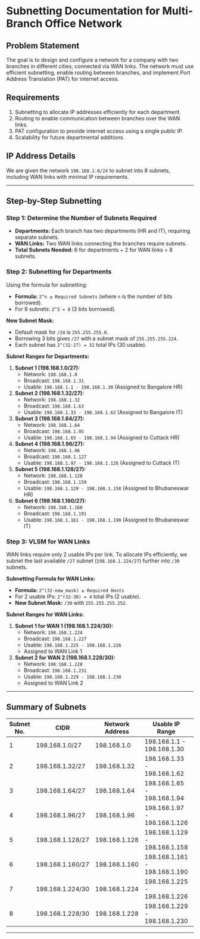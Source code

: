 # Subnetting Documentation for Multi-Branch Office Network

## Problem Statement
The goal is to design and configure a network for a company with two branches in different cities, connected via WAN links. The network must use efficient subnetting, enable routing between branches, and implement Port Address Translation (PAT) for internet access.

## Requirements
1. Subnetting to allocate IP addresses efficiently for each department.
2. Routing to enable communication between branches over the WAN links.
3. PAT configuration to provide internet access using a single public IP.
4. Scalability for future departmental additions.

## IP Address Details
We are given the network `198.168.1.0/24` to subnet into 8 subnets, including WAN links with minimal IP requirements.

---

## Step-by-Step Subnetting

### Step 1: Determine the Number of Subnets Required
- **Departments:** Each branch has two departments (HR and IT), requiring separate subnets.
- **WAN Links:** Two WAN links connecting the branches require subnets.
- **Total Subnets Needed:** 6 for departments + 2 for WAN links = 8 subnets.

### Step 2: Subnetting for Departments
Using the formula for subnetting:
- **Formula:** `2^n ≥ Required Subnets` (where `n` is the number of bits borrowed).
- For 8 subnets: `2^3 = 8` (3 bits borrowed).

**New Subnet Mask:**
- Default mask for `/24` is `255.255.255.0`.
- Borrowing 3 bits gives `/27` with a subnet mask of `255.255.255.224`.
- Each subnet has `2^(32-27) = 32` total IPs (30 usable).

**Subnet Ranges for Departments:**
1. **Subnet 1 (198.168.1.0/27):**
   - Network: `198.168.1.0`
   - Broadcast: `198.168.1.31`
   - Usable: `198.168.1.1 - 198.168.1.30` (Assigned to Bangalore HR)
2. **Subnet 2 (198.168.1.32/27):**
   - Network: `198.168.1.32`
   - Broadcast: `198.168.1.63`
   - Usable: `198.168.1.33 - 198.168.1.62` (Assigned to Bangalore IT)
3. **Subnet 3 (198.168.1.64/27):**
   - Network: `198.168.1.64`
   - Broadcast: `198.168.1.95`
   - Usable: `198.168.1.65 - 198.168.1.94` (Assigned to Cuttack HR)
4. **Subnet 4 (198.168.1.96/27):**
   - Network: `198.168.1.96`
   - Broadcast: `198.168.1.127`
   - Usable: `198.168.1.97 - 198.168.1.126` (Assigned to Cuttack IT)
5. **Subnet 5 (198.168.1.128/27):**
   - Network: `198.168.1.128`
   - Broadcast: `198.168.1.159`
   - Usable: `198.168.1.129 - 198.168.1.158` (Assigned to Bhubaneswar HR)
6. **Subnet 6 (198.168.1.160/27):**
   - Network: `198.168.1.160`
   - Broadcast: `198.168.1.191`
   - Usable: `198.168.1.161 - 198.168.1.190` (Assigned to Bhubaneswar IT)

### Step 3: VLSM for WAN Links
WAN links require only 2 usable IPs per link. To allocate IPs efficiently, we subnet the last available `/27` subnet (`198.168.1.224/27`) further into `/30` subnets.

**Subnetting Formula for WAN Links:**
- **Formula:** `2^(32-new_mask) ≥ Required Hosts`
- For 2 usable IPs: `2^(32-30) = 4` total IPs (2 usable).
- **New Subnet Mask:** `/30` with `255.255.255.252`.

**Subnet Ranges for WAN Links:**
1. **Subnet 1 for WAN 1 (198.168.1.224/30):**
   - Network: `198.168.1.224`
   - Broadcast: `198.168.1.227`
   - Usable: `198.168.1.225 - 198.168.1.226`
   - Assigned to WAN Link 1
2. **Subnet 2 for WAN 2 (198.168.1.228/30):**
   - Network: `198.168.1.228`
   - Broadcast: `198.168.1.231`
   - Usable: `198.168.1.229 - 198.168.1.230`
   - Assigned to WAN Link 2

---

## Summary of Subnets

| Subnet No. | CIDR          | Network Address | Usable IP Range       | Broadcast Address | Purpose           |
|------------|---------------|-----------------|-----------------------|-------------------|-------------------|
| 1          | 198.168.1.0/27  | 198.168.1.0     | 198.168.1.1 - 198.168.1.30 | 198.168.1.31     | Bangalore HR      |
| 2          | 198.168.1.32/27 | 198.168.1.32    | 198.168.1.33 - 198.168.1.62 | 198.168.1.63     | Bangalore IT      |
| 3          | 198.168.1.64/27 | 198.168.1.64    | 198.168.1.65 - 198.168.1.94 | 198.168.1.95     | Cuttack HR        |
| 4          | 198.168.1.96/27 | 198.168.1.96    | 198.168.1.97 - 198.168.1.126| 198.168.1.127    | Cuttack IT        |
| 5          | 198.168.1.128/27| 198.168.1.128   | 198.168.1.129 - 198.168.1.158| 198.168.1.159   | Bhubaneswar HR    |
| 6          | 198.168.1.160/27| 198.168.1.160   | 198.168.1.161 - 198.168.1.190| 198.168.1.191   | Bhubaneswar IT    |
| 7          | 198.168.1.224/30| 198.168.1.224   | 198.168.1.225 - 198.168.1.226| 198.168.1.227   | WAN Link 1        |
| 8          | 198.168.1.228/30| 198.168.1.228   | 198.168.1.229 - 198.168.1.230| 198.168.1.231   | WAN Link 2        |

---


